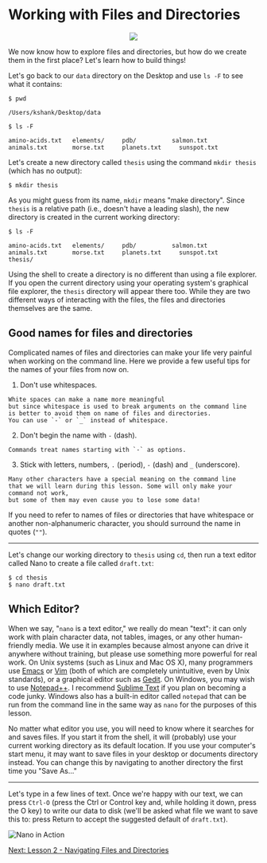 # Working with Files and Directories

<p align="center">
<kbd>
  <img src="https://github.com/kylescotshank/IntroToShell/blob/master/Images/linux-from-scratch.jpg"/>
</kbd>
</p>


We now know how to explore files and directories,
but how do we create them in the first place? Let's learn how to build things! 

Let's go back to our `data` directory on the Desktop
and use `ls -F` to see what it contains:

~~~
$ pwd
~~~

~~~
/Users/kshank/Desktop/data
~~~

~~~
$ ls -F
~~~

~~~
amino-acids.txt   elements/     pdb/          salmon.txt
animals.txt       morse.txt     planets.txt     sunspot.txt
~~~

Let's create a new directory called `thesis` using the command `mkdir thesis`
(which has no output):

~~~
$ mkdir thesis
~~~

As you might guess from its name,
`mkdir` means "make directory".
Since `thesis` is a relative path
(i.e., doesn't have a leading slash),
the new directory is created in the current working directory:

~~~
$ ls -F
~~~

~~~
amino-acids.txt   elements/     pdb/          salmon.txt
animals.txt       morse.txt     planets.txt     sunspot.txt
thesis/
~~~

Using the shell to create a directory is no different than using a file explorer.
If you open the current directory using your operating system's graphical file explorer,
the `thesis` directory will appear there too.
While they are two different ways of interacting with the files,
the files and directories themselves are the same.

## Good names for files and directories

Complicated names of files and directories can make your life very painful
when working on the command line. Here we provide a few useful
tips for the names of your files from now on.

  1. Don't use whitespaces.

    White spaces can make a name more meaningful
    but since whitespace is used to break arguments on the command line
    is better to avoid them on name of files and directories.
    You can use `-` or `_` instead of whitespace.

  2. Don't begin the name with `-` (dash).

    Commands treat names starting with `-` as options.

  3. Stick with letters, numbers, `.` (period), `-` (dash) and `_` (underscore).

    Many other characters have a special meaning on the command line
    that we will learn during this lesson. Some will only make your command not work,
    but some of them may even cause you to lose some data!

 If you need to refer to names of files or directories that have whitespace
 or another non-alphanumeric character, you should surround the name in quotes (`""`).

***

Let's change our working directory to `thesis` using `cd`,
then run a text editor called Nano to create a file called `draft.txt`:

~~~
$ cd thesis
$ nano draft.txt
~~~

## Which Editor?

When we say, "`nano` is a text editor," we really do mean "text": it can
only work with plain character data, not tables, images, or any other
human-friendly media. We use it in examples because almost anyone can
drive it anywhere without training, but please use something more
powerful for real work. On Unix systems (such as Linux and Mac OS X),
many programmers use [Emacs](http://www.gnu.org/software/emacs/) or
[Vim](http://www.vim.org/) (both of which are completely unintuitive,
even by Unix standards), or a graphical editor such as
[Gedit](http://projects.gnome.org/gedit/). On Windows, you may wish to
use [Notepad++](http://notepad-plus-plus.org/).  I recommend [Sublime Text](https://www.sublimetext.com) if you plan on becoming a code junky.
Windows also has a built-in editor called `notepad` that can be run from the command line in the same
way as `nano` for the purposes of this lesson.  

No matter what editor you use, you will need to know where it searches
for and saves files. If you start it from the shell, it will (probably)
use your current working directory as its default location. If you use
your computer's start menu, it may want to save files in your desktop or
documents directory instead. You can change this by navigating to
another directory the first time you "Save As..."

***

Let's type in a few lines of text.
Once we're happy with our text, we can press `Ctrl-O` (press the Ctrl or Control key and, while
holding it down, press the O key) to write our data to disk
(we'll be asked what file we want to save this to:
press Return to accept the suggested default of `draft.txt`).

![Nano in Action](https://github.com/swcarpentry/shell-novice/blob/gh-pages/fig/nano-screenshot.png?raw=true)

[Next: Lesson 2 - Navigating Files and Directories](https://github.com/kylescotshank/IntroToShell/blob/master/Lessons/Lesson2_NavigatingFilesAndDirectories.md)